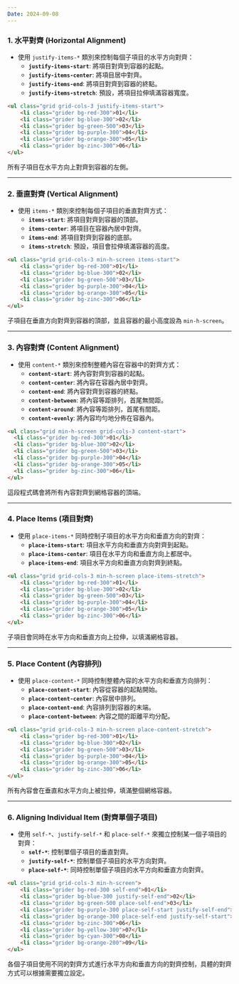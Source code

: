 ```yaml
---
Date: 2024-09-08
---
```

### 1. 水平對齊 (Horizontal Alignment)
- 使用 `justify-items-*` 類別來控制每個子項目的水平方向對齊：
    - **`justify-items-start`**: 將項目對齊到容器的起點。
    - **`justify-items-center`**: 將項目居中對齊。
    - **`justify-items-end`**: 將項目對齊到容器的終點。
    - **`justify-items-stretch`**: 預設，將項目拉伸填滿容器寬度。

```html
<ul class="grid grid-cols-3 justify-items-start">
    <li class="grider bg-red-300">01</li>
    <li class="grider bg-blue-300">02</li>
    <li class="grider bg-green-500">03</li>
    <li class="grider bg-purple-300">04</li>
    <li class="grider bg-orange-300">05</li>
    <li class="grider bg-zinc-300">06</li>
</ul>
```

所有子項目在水平方向上對齊到容器的左側。

---
### 2. 垂直對齊 (Vertical Alignment)
- 使用 `items-*` 類別來控制每個子項目的垂直對齊方式：
    - **`items-start`**: 將項目對齊到容器的頂部。
    - **`items-center`**: 將項目在容器內居中對齊。
    - **`items-end`**: 將項目對齊到容器的底部。
    - **`items-stretch`**: 預設，項目會拉伸填滿容器的高度。

```html
<ul class="grid grid-cols-3 min-h-screen items-start">
    <li class="grider bg-red-300">01</li>
    <li class="grider bg-blue-300">02</li>
    <li class="grider bg-green-500">03</li>
    <li class="grider bg-purple-300">04</li>
    <li class="grider bg-orange-300">05</li>
    <li class="grider bg-zinc-300">06</li>
</ul>
```

子項目在垂直方向對齊到容器的頂部，並且容器的最小高度設為 `min-h-screen`。

---
### 3. 內容對齊 (Content Alignment)
- 使用 `content-*` 類別來控制整體內容在容器中的對齊方式：
    - **`content-start`**: 將內容對齊到容器的起點。
    - **`content-center`**: 將內容在容器內居中對齊。
    - **`content-end`**: 將內容對齊到容器的終點。
    - **`content-between`**: 將內容等距排列，首尾無間距。
    - **`content-around`**: 將內容等距排列，首尾有間距。
    - **`content-evenly`**: 將內容均勻地分佈在容器內。

```html
<ul class="grid min-h-screen grid-cols-3 content-start">
  <li class="grider bg-red-300">01</li>
  <li class="grider bg-blue-300">02</li>
  <li class="grider bg-green-500">03</li>
  <li class="grider bg-purple-300">04</li>
  <li class="grider bg-orange-300">05</li>
  <li class="grider bg-zinc-300">06</li>
</ul>
```

這段程式碼會將所有內容對齊到網格容器的頂端。

---
### 4. Place Items (項目對齊)
- 使用 `place-items-*` 同時控制子項目的水平方向和垂直方向的對齊：
    - **`place-items-start`**: 項目水平方向和垂直方向對齊到起點。
    - **`place-items-center`**: 項目在水平方向和垂直方向上都居中。
    - **`place-items-end`**: 項目水平方向和垂直方向對齊到終點。

```html
<ul class="grid grid-cols-3 min-h-screen place-items-stretch">
    <li class="grider bg-red-300">01</li>
    <li class="grider bg-blue-300">02</li>
    <li class="grider bg-green-500">03</li>
    <li class="grider bg-purple-300">04</li>
    <li class="grider bg-orange-300">05</li>
    <li class="grider bg-zinc-300">06</li>
</ul>
```

子項目會同時在水平方向和垂直方向上拉伸，以填滿網格容器。

---
### 5. Place Content (內容排列)
- 使用 `place-content-*` 同時控制整體內容的水平方向和垂直方向排列：
    - **`place-content-start`**: 內容從容器的起點開始。
    - **`place-content-center`**: 內容居中排列。
    - **`place-content-end`**: 內容排列到容器的末端。
    - **`place-content-between`**: 內容之間的距離平均分配。
      
```html
<ul class="grid grid-cols-3 min-h-screen place-content-stretch">
    <li class="grider bg-red-300">01</li>
    <li class="grider bg-blue-300">02</li>
    <li class="grider bg-green-500">03</li>
    <li class="grider bg-purple-300">04</li>
    <li class="grider bg-orange-300">05</li>
    <li class="grider bg-zinc-300">06</li>
</ul>
```

所有內容會在垂直和水平方向上被拉伸，填滿整個網格容器。

---
### 6. Aligning Individual Item (對齊單個子項目)
- 使用 `self-*`、`justify-self-*` 和 `place-self-*` 來獨立控制某一個子項目的對齊：
    - **`self-*`**: 控制單個子項目的垂直對齊。
    - **`justify-self-*`**: 控制單個子項目的水平方向對齊。
    - **`place-self-*`**: 同時控制單個子項目的水平方向和垂直方向對齊。

```html
<ul class="grid grid-cols-3 min-h-screen">
    <li class="grider bg-red-300 self-end">01</li>
    <li class="grider bg-blue-300 justify-self-end">02</li>
    <li class="grider bg-green-500 place-self-end">03</li>
    <li class="grider bg-purple-300 place-self-start justify-self-end">04</li>
    <li class="grider bg-orange-300 place-self-end justify-self-start">05</li>
    <li class="grider bg-zinc-300">06</li>
    <li class="grider bg-yellow-300">07</li>
    <li class="grider bg-cyan-300">08</li>
    <li class="grider bg-orange-200">09</li>
</ul>
```

各個子項目使用不同的對齊方式進行水平方向和垂直方向的對齊控制，具體的對齊方式可以根據需要獨立設定。